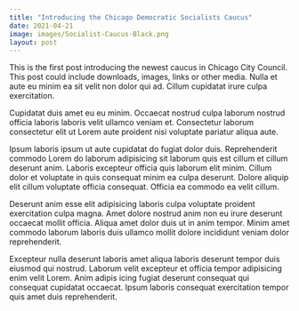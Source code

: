 ```yaml
---
title: "Introducing the Chicago Democratic Socialists Caucus"
date: 2021-04-21
image: images/Socialist-Caucus-Black.png
layout: post
---
```


This is the first post introducing the newest caucus in Chicago City Council. This post could include downloads, images, links or other media. Nulla et aute eu minim ea sit velit non dolor qui ad. Cillum cupidatat irure culpa exercitation.

Cupidatat duis amet eu eu minim. Occaecat nostrud culpa laborum nostrud officia laboris laboris velit ullamco veniam et. Consectetur laborum consectetur elit ut Lorem aute proident nisi voluptate pariatur aliqua aute.

Ipsum laboris ipsum ut aute cupidatat do fugiat dolor duis. Reprehenderit commodo Lorem do laborum adipisicing sit laborum quis est cillum et cillum deserunt anim. Laboris excepteur officia quis laborum elit minim. Cillum dolor et voluptate in quis consequat minim ea culpa deserunt. Dolore aliquip elit cillum voluptate officia consequat. Officia ea commodo ea velit cillum.

Deserunt anim esse elit adipisicing laboris culpa voluptate proident exercitation culpa magna. Amet dolore nostrud anim non eu irure deserunt occaecat mollit officia. Aliqua amet dolor duis ut in anim tempor. Minim amet commodo laborum laboris duis ullamco mollit dolore incididunt veniam dolor reprehenderit.

Excepteur nulla deserunt laboris amet aliqua laboris deserunt tempor duis eiusmod qui nostrud. Laborum velit excepteur et officia tempor adipisicing enim velit Lorem. Anim adipis icing fugiat deserunt consequat qui consequat cupidatat occaecat. Ipsum laboris consequat exercitation tempor quis amet duis reprehenderit.
